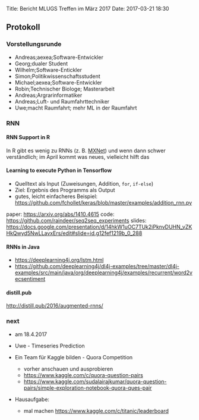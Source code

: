 Title: Bericht MLUGS Treffen im März 2017
Date: 2017-03-21 18:30

## Protokoll

### Vorstellungsrunde

- Andreas;aexea;Software-Entwickler
- Georg;dualer Student
- Wilhelm;Software-Entickler
- Simon;Politikwissenschaftsstudent
- Michael;aexea;Software-Entwickler
- Robin;Technischer Biologe; Masterarbeit
- Andreas;Argrarinformatiker
- Andreas;Luft- und Raumfahrttechniker
- Uwe;macht Raumfahrt; mehr ML in der Raumfahrt


### RNN

#### RNN Support in R

In R gibt es wenig zu RNNs (z. B. [MXNet](http://mxnet.io/)) und wenn dann schwer verständlich; im April kommt was neues, vielleicht hilft das


#### Learning to execute Python in Tensorflow

- Quelltext als Input (Zuweisungen, Addition, `for`, `if-else`)
- Ziel: Ergebnis des Programms als Output
- gutes, leicht einfacheres Beispiel: https://github.com/fchollet/keras/blob/master/examples/addition_rnn.py

paper: https://arxiv.org/abs/1410.4615
code: https://github.com/raindeer/seq2seq_experiments
slides: https://docs.google.com/presentation/d/14hkW1uOC7TUk2iPknvDUHN_vZKHkQwyd5NwLLavxErs/edit#slide=id.g12fef1219b_0_288


#### RNNs in Java

- https://deeplearning4j.org/lstm.html
- https://github.com/deeplearning4j/dl4j-examples/tree/master/dl4j-examples/src/main/java/org/deeplearning4j/examples/recurrent/word2vecsentiment


#### distill.pub

http://distill.pub/2016/augmented-rnns/


### next

- am 18.4.2017
- Uwe - Timeseries Prediction
- Ein Team für Kaggle bilden - Quora Competition
  * vorher anschauen und ausprobieren
  * https://www.kaggle.com/c/quora-question-pairs
  * https://www.kaggle.com/sudalairajkumar/quora-question-pairs/simple-exploration-notebook-quora-ques-pair

- Hausaufgabe:
  * mal machen https://www.kaggle.com/c/titanic/leaderboard



